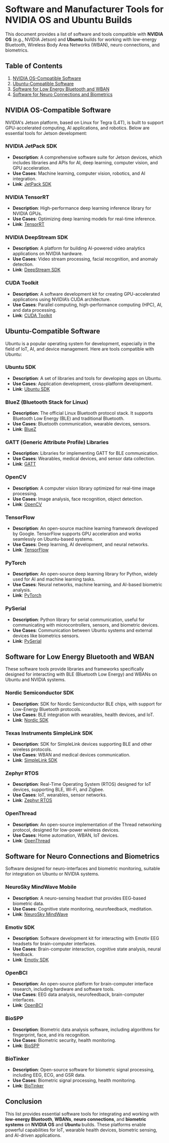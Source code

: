 # Software and Manufacturer Tools for NVIDIA OS and Ubuntu Builds

This document provides a list of software and tools compatible with **NVIDIA OS** (e.g., NVIDIA Jetson) and **Ubuntu** builds for working with low-energy Bluetooth, Wireless Body Area Networks (WBAN), neuro connections, and biometrics.

## Table of Contents
1. [NVIDIA OS-Compatible Software](#nvidia-os-compatible-software)
2. [Ubuntu-Compatible Software](#ubuntu-compatible-software)
3. [Software for Low Energy Bluetooth and WBAN](#software-for-low-energy-bluetooth-and-wban)
4. [Software for Neuro Connections and Biometrics](#software-for-neuro-connections-and-biometrics)

## NVIDIA OS-Compatible Software
NVIDIA's Jetson platform, based on Linux for Tegra (L4T), is built to support GPU-accelerated computing, AI applications, and robotics. Below are essential tools for Jetson development:

### NVIDIA JetPack SDK
- **Description**: A comprehensive software suite for Jetson devices, which includes libraries and APIs for AI, deep learning, computer vision, and GPU acceleration.
- **Use Cases**: Machine learning, computer vision, robotics, and AI integration.
- **Link**: [JetPack SDK](https://developer.nvidia.com/embedded/jetpack)

### NVIDIA TensorRT
- **Description**: High-performance deep learning inference library for NVIDIA GPUs.
- **Use Cases**: Optimizing deep learning models for real-time inference.
- **Link**: [TensorRT](https://developer.nvidia.com/tensorrt)

### NVIDIA DeepStream SDK
- **Description**: A platform for building AI-powered video analytics applications on NVIDIA hardware.
- **Use Cases**: Video stream processing, facial recognition, and anomaly detection.
- **Link**: [DeepStream SDK](https://developer.nvidia.com/deepstream-sdk)

### CUDA Toolkit
- **Description**: A software development kit for creating GPU-accelerated applications using NVIDIA’s CUDA architecture.
- **Use Cases**: Parallel computing, high-performance computing (HPC), AI, and data processing.
- **Link**: [CUDA Toolkit](https://developer.nvidia.com/cuda-toolkit)

## Ubuntu-Compatible Software
Ubuntu is a popular operating system for development, especially in the field of IoT, AI, and device management. Here are tools compatible with Ubuntu:

### Ubuntu SDK
- **Description**: A set of libraries and tools for developing apps on Ubuntu.
- **Use Cases**: Application development, cross-platform development.
- **Link**: [Ubuntu SDK](https://developer.ubuntu.com/en/sdk/)

### BlueZ (Bluetooth Stack for Linux)
- **Description**: The official Linux Bluetooth protocol stack. It supports Bluetooth Low Energy (BLE) and traditional Bluetooth.
- **Use Cases**: Bluetooth communication, wearable devices, sensors.
- **Link**: [BlueZ](http://www.bluez.org/)

### GATT (Generic Attribute Profile) Libraries
- **Description**: Libraries for implementing GATT for BLE communication.
- **Use Cases**: Wearables, medical devices, and sensor data collection.
- **Link**: [GATT](https://www.bluetooth.com/specifications/gatt/)

### OpenCV
- **Description**: A computer vision library optimized for real-time image processing.
- **Use Cases**: Image analysis, face recognition, object detection.
- **Link**: [OpenCV](https://opencv.org/)

### TensorFlow
- **Description**: An open-source machine learning framework developed by Google. TensorFlow supports GPU acceleration and works seamlessly on Ubuntu-based systems.
- **Use Cases**: Deep learning, AI development, and neural networks.
- **Link**: [TensorFlow](https://www.tensorflow.org/)

### PyTorch
- **Description**: An open-source deep learning library for Python, widely used for AI and machine learning tasks.
- **Use Cases**: Neural networks, machine learning, and AI-based biometric analysis.
- **Link**: [PyTorch](https://pytorch.org/)

### PySerial
- **Description**: Python library for serial communication, useful for communicating with microcontrollers, sensors, and biometric devices.
- **Use Cases**: Communication between Ubuntu systems and external devices like biometrics sensors.
- **Link**: [PySerial](https://pythonhosted.org/pyserial/)

## Software for Low Energy Bluetooth and WBAN
These software tools provide libraries and frameworks specifically designed for interacting with BLE (Bluetooth Low Energy) and WBANs on Ubuntu and NVIDIA systems.

### Nordic Semiconductor SDK
- **Description**: SDK for Nordic Semiconductor BLE chips, with support for Low-Energy Bluetooth protocols.
- **Use Cases**: BLE integration with wearables, health devices, and IoT.
- **Link**: [Nordic SDK](https://www.nordicsemi.com/Software-and-tools/Software)

### Texas Instruments SimpleLink SDK
- **Description**: SDK for SimpleLink devices supporting BLE and other wireless protocols.
- **Use Cases**: WBAN and medical devices communication.
- **Link**: [SimpleLink SDK](https://www.ti.com/tool/SIMPLELINK-CC13X2-26X2-SDK)

### Zephyr RTOS
- **Description**: Real-Time Operating System (RTOS) designed for IoT devices, supporting BLE, Wi-Fi, and Zigbee.
- **Use Cases**: IoT, wearables, sensor networks.
- **Link**: [Zephyr RTOS](https://www.zephyrproject.org/)

### OpenThread
- **Description**: An open-source implementation of the Thread networking protocol, designed for low-power wireless devices.
- **Use Cases**: Home automation, WBAN, IoT devices.
- **Link**: [OpenThread](https://www.openthread.io/)

## Software for Neuro Connections and Biometrics
Software designed for neuro-interfaces and biometric monitoring, suitable for integration on Ubuntu or NVIDIA systems.

### NeuroSky MindWave Mobile
- **Description**: A neuro-sensing headset that provides EEG-based biometric data.
- **Use Cases**: Cognitive state monitoring, neurofeedback, meditation.
- **Link**: [NeuroSky MindWave](https://www.neurosky.com/)

### Emotiv SDK
- **Description**: Software development kit for interacting with Emotiv EEG headsets for brain-computer interfaces.
- **Use Cases**: Brain-computer interaction, cognitive state analysis, neural feedback.
- **Link**: [Emotiv SDK](https://www.emotiv.com/developer/)

### OpenBCI
- **Description**: An open-source platform for brain-computer interface research, including hardware and software tools.
- **Use Cases**: EEG data analysis, neurofeedback, brain-computer interfaces.
- **Link**: [OpenBCI](https://openbci.com/)

### BioSPP
- **Description**: Biometric data analysis software, including algorithms for fingerprint, face, and iris recognition.
- **Use Cases**: Biometric security, health monitoring.
- **Link**: [BioSPP](https://github.com/biometrika/biometrics)

### BioTinker
- **Description**: Open-source software for biometric signal processing, including EEG, ECG, and GSR data.
- **Use Cases**: Biometric signal processing, health monitoring.
- **Link**: [BioTinker](https://www.biotinker.com/)

## Conclusion
This list provides essential software tools for integrating and working with **low-energy Bluetooth**, **WBANs**, **neuro connections**, and **biometric systems** on **NVIDIA OS** and **Ubuntu** builds. These platforms enable powerful capabilities for IoT, wearable health devices, biometric sensing, and AI-driven applications.

